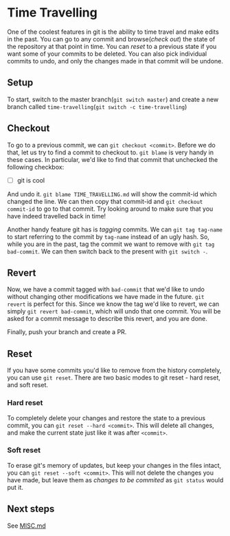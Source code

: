 # Time Travelling

One of the coolest features in git is the ability to time travel and make edits in the past. You can go to any commit and browse(*check out*) the state of the repository at that point in time. You can *reset* to a previous state if you want some of your commits to be deleted. You can also pick individual commits to undo, and only the changes made in that commit will be undone.

## Setup

To start, switch to the master branch(`git switch master`) and create a new branch called `time-travelling`(`git switch -c time-travelling`)

## Checkout

To go to a previous commit, we can `git checkout <commit>`. Before we do that, let us try to find a commit to checkout to. `git blame` is very handy in these cases. In particular, we'd like to find that commit that unchecked the following checkbox:

- [ ] git is cool

And undo it. `git blame TIME_TRAVELLING.md` will show the commit-id which changed the line. We can then copy that commit-id and `git checkout commit-id` to go to that commit. Try looking around to make sure that you have indeed travelled back in time!

Another handy feature git has is *tagging* commits. We can `git tag tag-name` to start referring to the commit by `tag-name` instead of an ugly hash. So, while you are in the past, tag the commit we want to remove with `git tag bad-commit`. We can then switch back to the present with `git switch -`.

## Revert

Now, we have a commit tagged with `bad-commit` that we'd like to undo without changing other modifications we have made in the future. `git revert` is perfect for this. Since we know the tag we'd like to revert, we can simply `git revert bad-commit`, which will undo that one commit. You will be asked for a commit message to describe this revert, and you are done.

Finally, push your branch and create a PR.

## Reset

If you have some commits you'd like to remove from the history completely, you can use `git reset`. There are two basic modes to git reset - hard reset, and soft reset.

### Hard reset

To completely delete your changes and restore the state to a previous commit, you can `git reset --hard <commit>`. This will delete all changes, and make the current state just like it was after `<commit>`.

### Soft reset

To erase git's memory of updates, but keep your changes in the files intact, you can `git reset --soft <commit>`. This will not delete the changes you have made, but leave them as *changes to be commited* as `git status` would put it.

## Next steps

See [MISC.md](MISC.md)



